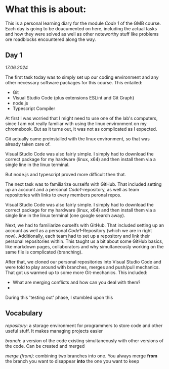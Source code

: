 # What this is about:
This is a personal learning diary for the module *Code 1* of the GMB course. Each day is going to be doucumented on here, including the actual tasks and how they were solved as well as other noteworthy stuff like problems ore roadblocks encountered along the way.


## Day 1
*17.06.2024*

The first task today was to simply set up our coding environment and any other necessary software packages for this course. This entailed:

- Git
- Visual Studio Code (plus extensions ESLint and Git Graph)
- node.js
- Typescript Compiler
  
At first I was worried that I might need to use one of the lab's computers, since I am not really familiar with using the linux environment on my chromebook. But as it turns out, it was not as complicated as I expected. 

Git actually came preinstalled with the linux environment, so that was already taken care of. 


Visual Studio Code was also fairly simple. I simply had to download the correct package for my hardware (linux, x64) and then install them via a single line in the linux terminal.

But node.js and typescript proved more difficult then that.

The next task was to familiarize ourselfs with GitHub. That included setting up an account and a personal *Code1*-repository, as well as team repositories with links to every members peronal repos.


Visual Studio Code was also fairly simple. I simply had to download the correct package for my hardware (linux, x64) and then install them via a single line in the linux terminal (one google search away).


Next, we had to familiarize ourselfs with GitHub. That included setting up an account as well as a personal *Code1*-Repository (which we are in right now). Additionally, each team had to set up a repository and link their personal repositories within. This taught us a bit about some GitHub basics, like markdown pages, collaborators and why simultaneously working on the same file is complicated (branching).

After that, we cloned our personal repositories into Visual Studio Code and were told to play around with branches, merges and push/pull mechanics. That got us warmed up to some more Git-mechanics. This included:

- What are merging conflicts and how can you deal with them?
-

During this 'testing out' phase, I stumbled upon this 
## **Vocabulary**

*repository*: a storage environment for programmers to store code and other useful stuff. It makes managing projects easier

*branch*: a version of the code existing simultaneously with other versions of the code. Can be created and merged

*merge (from)*: combining two branches into one. You always merge **from** the branch you want to disappear **into** the one you want to keep
